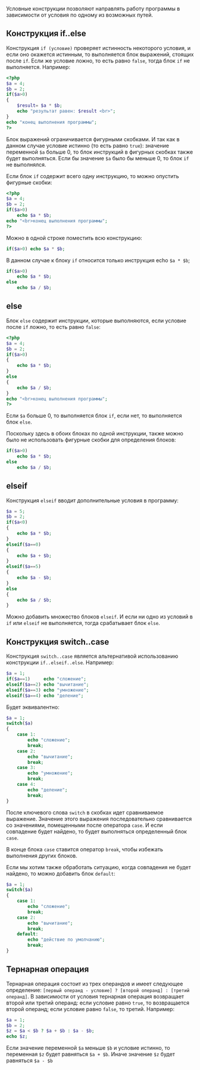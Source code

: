 Условные конструкции позволяют направлять работу программы в зависимости от условия по одному из возможных путей.

## Конструкция if..else

Конструкция `if (условие)` проверяет истинность некоторого условия, и если оно окажется истинным, то выполняется блок выражений, стоящих после `if`. Если же условие ложно, то есть равно `false`, тогда блок `if` не выполняется. Например:

```php
<?php
$a = 4;
$b = 2;
if($a>0)
{
    $result= $a * $b;
    echo "результат равен: $result <br>";
}
echo "конец выполнения программы";
?>
```

Блок выражений ограничивается фигурными скобками. И так как в данном случае условие истинно (то есть равно `true`): значение переменной `$a` больше 0, то блок инструкций в фигурных скобках также будет выполняться. Если бы значение `$a` было бы меньше 0, то блок `if` не выполнялся.

Если блок `if` содержит всего одну инструкцию, то можно опустить фигурные скобки:

```php
<?php
$a = 4;
$b = 2;
if($a>0)
    echo $a * $b;
echo "<br>конец выполнения программы";
?>
```

Можно в одной строке поместить всю конструкцию:

```php
if($a>0) echo $a * $b;
```

В данном случае к блоку `if` относится только инструкция echo `$a * $b`;

```php
if($a>0)
    echo $a * $b;
else
    echo $a / $b;
```

## else

Блок `else` содержит инструкции, которые выполняются, если условие после `if` ложно, то есть равно `false`:

```php
<?php
$a = 4;
$b = 2;
if($a>0)
{
    echo $a * $b;
}
else
{
    echo $a / $b;
}
echo "<br>конец выполнения программы";
?>
```

Если `$a` больше 0, то выполняется блок `if`, если нет, то выполняется блок `else`.

Поскольку здесь в обоих блоках по одной инструкции, также можно было не использовать фигурные скобки для определения блоков:

```php
if($a>0)
    echo $a * $b;
else
    echo $a / $b;
```

## elseif

Конструкция `elseif` вводит дополнительные условия в программу:

```php
$a = 5;
$b = 2;
if($a<0)
{
    echo $a * $b;
}
elseif($a==0)
{
    echo $a + $b;
}
elseif($a==5)
{
    echo $a - $b;
}
else
{
    echo $a / $b;
}
```

Можно добавить множество блоков `elseif`. И если ни одно из условий в `if` или `elseif` не выполняется, тогда срабатывает блок `else`.

## Конструкция switch..case

Конструкция `switch..case` является альтернативой использованию конструкции `if..elseif..else`. Например:

```php
$a = 1;
if($a==1)     echo "сложение";
elseif($a==2) echo "вычитание";
elseif($a==3) echo "умножение";
elseif($a==4) echo "деление";
```

Будет эквивалентно:

```php
$a = 1;
switch($a)
{
    case 1: 
        echo "сложение";
        break;
    case 2: 
        echo "вычитание";
        break;
    case 3: 
        echo "умножение";
        break;
    case 4: 
        echo "деление";
        break;
}
```

После ключевого слова `switch` в скобках идет сравниваемое выражение. Значение этого выражения последовательно сравнивается со значениями, помещенными после оператора `сase`. И если совпадение будет найдено, то будет выполняться определенный блок `сase`.

В конце блока `сase` ставится оператор `break`, чтобы избежать выполнения других блоков.

Если мы хотим также обработать ситуацию, когда совпадения не будет найдено, то можно добавить блок `default`:

```php
$a = 1;
switch($a)
{
    case 1: 
        echo "сложение";
        break;
    case 2: 
        echo "вычитание";
        break;
    default: 
        echo "действие по умолчанию";
        break;
}
```

## Тернарная операция

Тернарная операция состоит из трех операндов и имеет следующее определение: `[первый операнд - условие] ? [второй операнд] : [третий операнд]`. В зависимости от условия тернарная операция возвращает второй или третий операнд: если условие равно `true`, то возвращается второй операнд; если условие равно `false`, то третий. Например:

```php
$a = 1;
$b = 2;
$z = $a < $b ? $a + $b : $a - $b;
echo $z;
```

Если значение переменной `$a` меньше `$b` и условие истинно, то переменная `$z` будет равняться `$a + $b`. Иначе значение `$z` будет равняться `$a - $b`